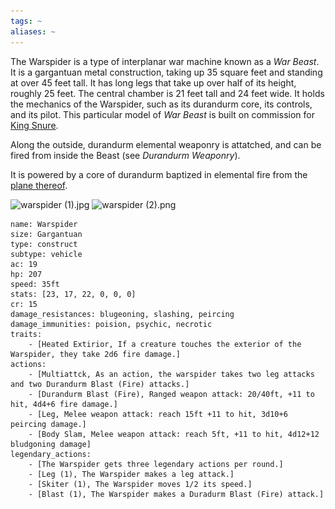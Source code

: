 ```yaml
---
tags: ~
aliases: ~
---
```


The Warspider is a type of interplanar war machine known as a *War Beast*. It is a gargantuan metal construction, taking up 35 square feet and standing at over 45 feet tall. It has long legs that take up over half of its height, roughly 25 feet. The central chamber is 21 feet tall and 24 feet wide. It holds the mechanics of the Warspider, such as its durandurm core, its controls, and its pilot. This particular model of *War Beast* is built on commission for [King Snure](..\NPCs\ala%20Alaturmen\zNon-Humanoid\Giant%20NPCs\King%20Snure.md). 

Along the outside, durandurm elemental weaponry is attatched, and can be fired from inside the Beast (see *Durandurm Weaponry*).

It is powered by a core of durandurm baptized in elemental fire from the [plane thereof](..\..\Notes%20on%20the%20Multiverse\The%20Planes%20of%20Existence.md#the-plane-of-fire). 

![warspider (1).jpg](..\..\MEDIA\CHAR\warspider%20%281%29.jpg)
![warspider (2).png](..\..\MEDIA\CHAR\warspider%20%282%29.png)

````statblock
name: Warspider
size: Gargantuan
type: construct
subtype: vehicle
ac: 19
hp: 207
speed: 35ft
stats: [23, 17, 22, 0, 0, 0]
cr: 15
damage_resistances: blugeoning, slashing, peircing
damage_immunities: poision, psychic, necrotic
traits:
	- [Heated Extirior, If a creature touches the exterior of the Warspider, they take 2d6 fire damage.]
actions:
	- [Multiattck, As an action, the warspider takes two leg attacks and two Durandurm Blast (Fire) attacks.]
	- [Durandurm Blast (Fire), Ranged weapon attack: 20/40ft, +11 to hit, 4d4+6 fire damage.]
	- [Leg, Melee weapon attack: reach 15ft +11 to hit, 3d10+6 peircing damage.]
	- [Body Slam, Melee weapon attack: reach 5ft, +11 to hit, 4d12+12 bludgoning damage]
legendary_actions:
	- [The Warspider gets three legendary actions per round.]
	- [Leg (1), The Warspider makes a leg attack.]
	- [Skiter (1), The Warspider moves 1/2 its speed.]
	- [Blast (1), The Warspider makes a Duradurm Blast (Fire) attack.]
````
